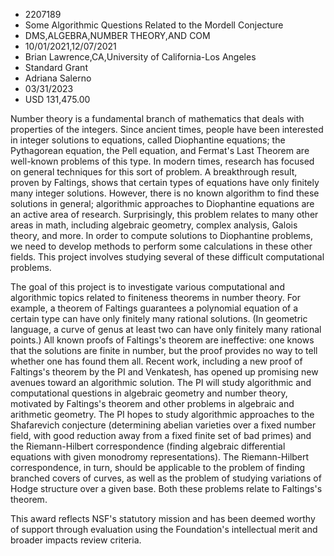 
* 2207189
* Some Algorithmic Questions Related to the Mordell Conjecture
* DMS,ALGEBRA,NUMBER THEORY,AND COM
* 10/01/2021,12/07/2021
* Brian Lawrence,CA,University of California-Los Angeles
* Standard Grant
* Adriana Salerno
* 03/31/2023
* USD 131,475.00

Number theory is a fundamental branch of mathematics that deals with properties
of the integers. Since ancient times, people have been interested in integer
solutions to equations, called Diophantine equations; the Pythagorean equation,
the Pell equation, and Fermat's Last Theorem are well-known problems of this
type. In modern times, research has focused on general techniques for this sort
of problem. A breakthrough result, proven by Faltings, shows that certain types
of equations have only finitely many integer solutions. However, there is no
known algorithm to find these solutions in general; algorithmic approaches to
Diophantine equations are an active area of research. Surprisingly, this problem
relates to many other areas in math, including algebraic geometry, complex
analysis, Galois theory, and more. In order to compute solutions to Diophantine
problems, we need to develop methods to perform some calculations in these other
fields. This project involves studying several of these difficult computational
problems.

The goal of this project is to investigate various computational and algorithmic
topics related to finiteness theorems in number theory. For example, a theorem
of Faltings guarantees a polynomial equation of a certain type can have only
finitely many rational solutions. (In geometric language, a curve of genus at
least two can have only finitely many rational points.) All known proofs of
Faltings's theorem are ineffective: one knows that the solutions are finite in
number, but the proof provides no way to tell whether one has found them all.
Recent work, including a new proof of Faltings's theorem by the PI and
Venkatesh, has opened up promising new avenues toward an algorithmic solution.
The PI will study algorithmic and computational questions in algebraic geometry
and number theory, motivated by Faltings's theorem and other problems in
algebraic and arithmetic geometry. The PI hopes to study algorithmic approaches
to the Shafarevich conjecture (determining abelian varieties over a fixed number
field, with good reduction away from a fixed finite set of bad primes) and the
Riemann-Hilbert correspondence (finding algebraic differential equations with
given monodromy representations). The Riemann-Hilbert correspondence, in turn,
should be applicable to the problem of finding branched covers of curves, as
well as the problem of studying variations of Hodge structure over a given base.
Both these problems relate to Faltings's theorem.

This award reflects NSF's statutory mission and has been deemed worthy of
support through evaluation using the Foundation's intellectual merit and broader
impacts review criteria.
